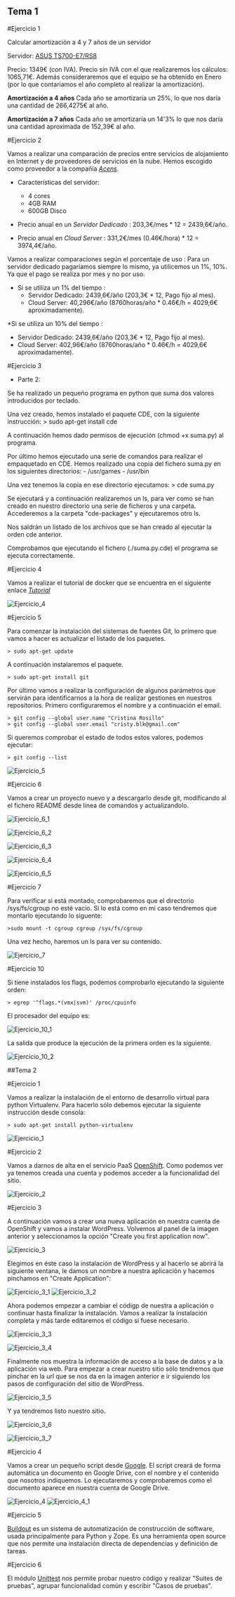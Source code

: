 ## Tema 1

#Ejercicio 1

Calcular amortización a 4 y 7 años de un servidor

Servidor: [ASUS TS700-E7/RS8](http://www.alternate.es/ASUS/TS700-E7-RS8-(DVD-RW)/html/product/1135513?)

Precio: 1349€ (con IVA).
Precio sin IVA con el que realizaremos los cálculos: 1065,71€.
Además consideraremos que el equipo se ha obtenido en Enero (por lo que contariamos el año completo al realizar la amortización).

**Amortización a 4 años** 
Cada año se amortizaría un 25%, lo que nos daría una cantidad de 266,4275€ al año.

**Amortización a 7 años**
Cada año se amortizaría un 14'3% lo que nos daría una cantidad aproximada de 152,39€ al año.


#Ejercicio 2

Vamos a realizar una comparación de precios entre servicios de alojamiento en Internet y de proveedores de servicios en la nube. Hemos escogido como proveedor a la compañía [*Acens*](http://www.acens.com/).

- Características del servidor:
  * 4 cores
  * 4GB RAM
  * 600GB Disco
  
- Precio anual en un *Servidor Dedicado* : 203,3€/mes * 12 = 2439,6€/año.
- Precio anual en *Cloud Server* : 331,2€/mes (0.46€/hora) * 12 = 3974,4€/año.

Vamos a realizar comparaciones según el porcentaje de uso :
  Para un servidor dedicado pagaríamos siempre lo mismo, ya utilicemos un 1%, 10%. Ya que el pago se realiza por mes y   no por uso.

* Si se utiliza un 1% del tiempo :
  - Servidor Dedicado: 2439,6€/año (203,3€ * 12, Pago fijo al mes).
  - Cloud Server: 40,296€/año (8760horas/año * 0.46€/h = 4029,6€ aproximadamente).

*Si se utiliza un 10% del tiempo :
  - Servidor Dedicado: 2439,6€/año (203,3€ * 12, Pago fijo al mes).
  - Cloud Server: 402,96€/año (8760horas/año * 0.46€/h = 4029,6€ aproximadamente).
   


#Ejercicio 3

- Parte 2:
 
Se ha realizado un pequeño programa en python que suma dos valores introducidos por teclado.

Una vez creado, hemos instalado el paquete CDE, con la siguiente instrucción:
	> sudo apt-get install cde

A continuación hemos dado permisos de ejecución (chmod +x suma.py) al programa.

Por último hemos ejecutado una serie de comandos para realizar el empaquetado en CDE.
Hemos realizado una copia del fichero suma.py en los siguientes directorios:
	- /usr/games
	- /usr/bin

Una vez tenemos la copia en ese directorio ejecutamos:
	> cde suma.py

Se ejecutará y a continuación realizaremos un ls, para ver como se han creado en nuestro directorio una serie de ficheros y una carpeta. Accederemos a la carpeta "cde-packages" y ejecutaremos otro ls.

Nos saldrán un listado de los archivos que se han creado al ejecutar la orden cde anterior.

Comprobamos que ejecutando el fichero (./suma.py.cde) el programa se ejecuta correctamente.



#Ejercicio 4

Vamos a realizar el tutorial de docker que se encuentra en el siguiente enlace [*Tutorial*](https://www.docker.com/tryit/)

![Ejercicio_4](http://i.imgur.com/1I2UHzW.png?1)



#Ejercicio 5

Para comenzar la instalación del sistemas de fuentes Git, lo primero que
vamos a hacer es actualizar el listado de los paquetes.
	
	> sudo apt-get update

A continuación instalaremos el paquete.
	
	> sudo apt-get install git
	
Por último vamos a realizar la configuración de algunos parámetros que
servirán para identificarnos a la hora de realizar gestiones en nuestros
repositorios. Primero configuraremos el nombre y a continuación el email.

	> git config --global user.name "Cristina Rosillo"
	> git config --global user.email "cristy.blk@gmail.com"
	
Si queremos comprobar el estado de todos estos valores, podemos ejecutar:
	
	> git config --list
	
![Ejercicio_5](http://i.imgur.com/O5S6Kiu.png)



#Ejercicio 6

Vamos a crear un proyecto nuevo y a descargarlo desde git, modificando al el fichero README desde linea de 
comandos y actualizandolo.

![Ejercicio_6_1](http://i.imgur.com/Wrq19vn.png)

![Ejercicio_6_2](http://i.imgur.com/oMLMGms.png)

![Ejercicio_6_3](http://i.imgur.com/mhvsWgI.png)

![Ejercicio_6_4](http://i.imgur.com/5sCygPW.png)

![Ejercicio_6_5](http://i.imgur.com/m5EWt99.png)


#Ejercicio 7

Para verificar si está montado, comprobaremos que el directorio /sys/fs/cgroup
no esté vacío. Si lo está como en mi caso tendremos que montarlo ejecutando lo siguente:

	>sudo mount -t cgroup cgroup /sys/fs/cgroup
	
Una vez hecho, haremos un ls para ver su contenido.

![Ejercicio_7](http://i.imgur.com/945l6hG.png)



#Ejercicio 10

Si tiene instalados los flags, podemos comprobarlo ejecutando la siguiente orden:

	> egrep '^flags.*(vmx|svm)' /proc/cpuinfo

El procesador del equipo es:

![Ejercicio_10_1](http://i.imgur.com/YXYxnHg.png)

La salida que produce la ejecución de la primera orden es la siguiente.

![Ejercicio_10_2](http://i.imgur.com/W8XzkM3.png)





##Tema 2

#Ejercicio 1

Vamos a realizar la instalación de el entorno de desarrollo virtual para python Virtualenv. Para hacerlo sólo
debemos ejecutar la siguiente instrucción desde consola:

	> sudo apt-get install python-virtualenv
	
![Ejercicio_1](http://i.imgur.com/4MOaKsV.png)


#Ejercicio 2

Vamos a darnos de alta en el servicio PaaS [OpenShift](https://www.openshift.com).
Como podemos ver ya tenemos creada una cuenta y podemos acceder a la funcionalidad del sitio.

![Ejercicio_2](http://i.imgur.com/StKRpCi.png)


#Ejercicio 3

A continuación vamos a crear una nueva aplicación en nuestra cuenta de OpenShift y vamos a instalar WordPress.
Volvemos al panel de la imagen anterior y seleccionamos la opción "Create you first application now".

![Ejercicio_3](http://i.imgur.com/RTWm6IY.png)

Elegimos en éste caso la instalación de WordPress y al hacerlo se abrirá la siguiente ventana, le damos un nombre a nuestra aplicación y hacemos pinchamos en "Create Application":

![Ejercicio_3_1](http://i.imgur.com/xdUOwna.png)
![Ejercicio_3_2](http://i.imgur.com/qXOrK8t.png)

Ahora podemos empezar a cambiar el códigp de nuestra a aplicación o continuar hasta finalizar la instalación. Vamos a realizar la instalación completa y más tarde editaremos el código si fuese necesario.

![Ejercicio_3_3](http://i.imgur.com/2iKKA46.png)

![Ejercicio_3_4](http://i.imgur.com/tYDzA4G.png)

Finalmente nos muestra la información de acceso a la base de datos y a la aplicación via web. Para empezar a crear nuestro sitio sólo tendremos que pinchar en la url que se nos da en la imagen anterior e ir siguiendo los pasos de configuración del sitio de WordPress.

![Ejercicio_3_5](http://i.imgur.com/0Vn2TEU.png)

Y ya tendremos listo nuestro sitio.

![Ejercicio_3_6](http://i.imgur.com/yOsTWuP.png)

![Ejercicio_3_7](http://i.imgur.com/XSqJ1Nm.png)


#Ejercicio 4

Vamos a crear un pequeño script desde [Google](https://script.google.com). El script creará de forma automática un documento en Google Drive, con el nombre y el contenido que nosotros indiquemos. Lo ejecutaremos y comprobaremos como el documento aparece en nuestra cuenta de Google Drive.

![Ejercicio_4](http://i.imgur.com/iDXEDr8.png)
![Ejercicio_4_1](http://i.imgur.com/kU517z9.png)


#Ejercicio 5

[Buildout](http://www.buildout.org/en/latest/) es un sistema de automatización de construcción de software, usada principalmente para Python y Zope. Es una herramienta open source que nos permite una instalación directa de dependencias y definición de tareas.


#Ejercicio 6

El módulo [Unittest](http://pymotw.com/2/unittest/) nos permite probar nuestro código y realizar "Suites de pruebas", agrupar funcionalidad común y escribir "Casos de pruebas". 


